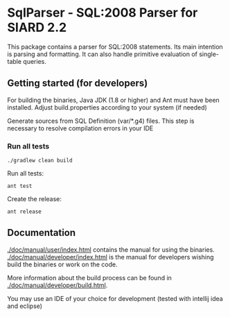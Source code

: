 # SqlParser - SQL:2008 Parser for SIARD 2.2

This package contains a parser for SQL:2008 statements.
Its main intention is parsing and formatting.
It can also handle primitive evaluation of single-table queries.

## Getting started (for developers)

For building the binaries, Java JDK (1.8 or higher) and Ant must
have been installed. Adjust build.properties according to your system (if needed)

Generate sources from SQL Definition (var/*.g4) files. This step is necessary to resolve compilation errors in your IDE

### Run all tests
```shell
./gradlew clean build
```

Run all tests:

```shell
ant test
```

Create the release:

```shell
ant release
```

## Documentation

[./doc/manual/user/index.html](./doc/manual/user/index.html) contains the manual for using the binaries.
[./doc/manual/developer/index.html](./doc/manual/user/index.html) is the manual for developers wishing
build the binaries or work on the code.  

More information about the build process can be found in
[./doc/manual/developer/build.html](./doc/manual/developer/build.html).

You may use an IDE of your choice for development (tested with intellij idea and eclipse) 
